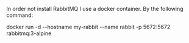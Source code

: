 In order not install RabbitMQ I use a docker container. By the following command:

docker run -d --hostname my-rabbit --name rabbit -p 5672:5672 rabbitmq:3-alpine
